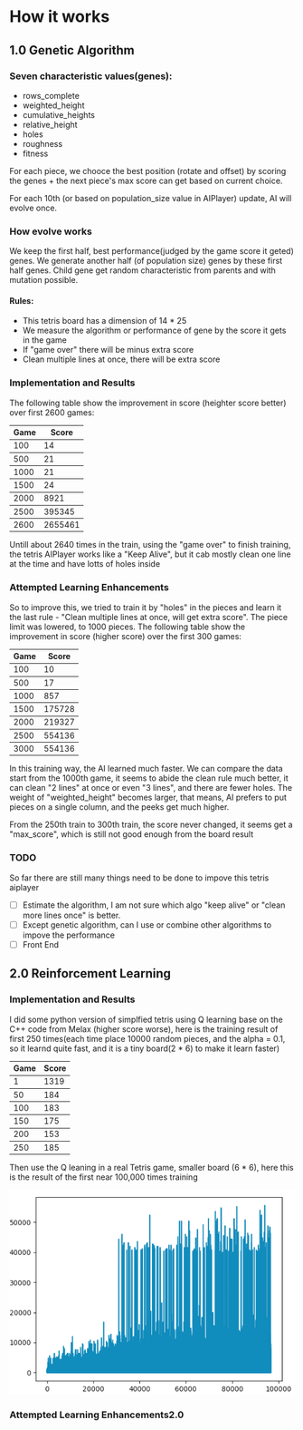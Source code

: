 # How it works

## 1.0 Genetic Algorithm

### Seven characteristic values(genes):

- rows_complete
- weighted_height
- cumulative_heights
- relative_height
- holes
- roughness
- fitness

For each piece, we chooce the best position (rotate and offset) by scoring the genes + the next piece's max score can get based on current choice.

For each 10th (or based on population_size value in AIPlayer) update, AI will evolve once.

### How evolve works

We keep the first half, best performance(judged by the game score it geted) genes. We generate another half (of population size) genes by these first half genes. Child gene get random characteristic from parents and with mutation possible.


#### Rules:

* This tetris board has a dimension of 14 * 25
* We measure the algorithm or performance of gene by the score it gets in the game
* If "game over" there will be minus extra score
* Clean multiple lines at once, there will be extra score

### Implementation and Results

The following table show the improvement in score (heighter score better) over first 2600 games:

<table>
  <thead>
    <tr>
      <th>Game</th>
      <th>Score</th>
    </tr>
  </thead>
  <tbody>
    <tr>
      <td>100</td>
      <td>14</td>
    </tr>
  </tbody>
  <tbody>
    <tr>
      <td>500</td>
      <td>21</td>
    </tr>
  </tbody>
  <tbody>
    <tr>
      <td>1000</td>
      <td>21</td>
    </tr>
  </tbody>
  <tbody>
    <tr>
      <td>1500</td>
      <td>24</td>
    </tr>
  </tbody>
  <tbody>
    <tr>
      <td>2000</td>
      <td>8921</td>
    </tr>
  </tbody>
  <tbody>
    <tr>
      <td>2500</td>
      <td>395345</td>
    </tr>
  </tbody>
  <tbody>
    <tr>
      <td>2600</td>
      <td>2655461</td>
    </tr>
  </tbody>
</table>

Untill about 2640 times in the train, using the "game over" to finish training, the tetris AIPlayer works like a "Keep Alive", but it  cab mostly clean one line at the time and have lotts  of holes inside

### Attempted Learning Enhancements

So to improve this, we tried to train it by "holes" in the pieces and learn it the last rule - "Clean multiple lines at once, will get extra score". The piece limit was lowered, to 1000 pieces. The following table show the improvement in score (higher score) over the first 300 games:

<table>
  <thead>
    <tr>
      <th>Game</th>
      <th>Score</th>
    </tr>
  </thead>
  <tbody>
    <tr>
      <td>100</td>
      <td>10</td>
    </tr>
  </tbody>
  <tbody>
    <tr>
      <td>500</td>
      <td>17</td>
    </tr>
  </tbody>
  <tbody>
    <tr>
      <td>1000</td>
      <td>857</td>
    </tr>
  </tbody>
  <tbody>
    <tr>
      <td>1500</td>
      <td>175728</td>
    </tr>
  </tbody>
  <tbody>
    <tr>
      <td>2000</td>
      <td>219327</td>
    </tr>
  </tbody>
  <tbody>
    <tr>
      <td>2500</td>
      <td>554136</td>
    </tr>
  </tbody>
  <tbody>
    <tr>
      <td>3000</td>
      <td>554136</td>
    </tr>
  </tbody>
</table>

In this training way, the AI learned much faster. We can compare the data start from the 1000th game, it seems to abide the clean rule much better, it can clean "2 lines" at once or even "3 lines", and there are fewer holes. The weight of "weighted_height" becomes larger, that means, AI prefers to put pieces on a single column, and the peeks get much higher.

From the 250th train to 300th train, the score never changed, it seems get a "max_score", which is still not good enough from the board result

### TODO

So far there are still many things need to be done to impove this tetris aiplayer

- [ ] Estimate the algorithm, I am not sure which algo "keep alive" or "clean more lines once" is better.
- [ ] Except genetic algorithm, can I use or combine other algorithms to impove the performance
- [ ] Front End

## 2.0 Reinforcement Learning

### Implementation and Results

I did some python version of simplfied tetris using Q learning base on the C++ code from Melax (higher score worse), here is the training result of first 250 times(each time place 10000 random pieces, and the alpha = 0.1, so it learnd quite fast, and it is a tiny board(2 * 6) to make it learn faster)

<table>
  <thead>
    <tr>
      <th>Game</th>
      <th>Score</th>
    </tr>
  </thead>
  <tbody>
    <tr>
      <td>1</td>
      <td>1319</td>
    </tr>
  </tbody>
  <tbody>
    <tr>
      <td>50</td>
      <td>184</td>
    </tr>
  </tbody>
  <tbody>
    <tr>
      <td>100</td>
      <td>183</td>
    </tr>
  </tbody>
  <tbody>
    <tr>
      <td>150</td>
      <td>175</td>
    </tr>
  </tbody>
  <tbody>
    <tr>
      <td>200</td>
      <td>153</td>
    </tr>
  </tbody>
  <tbody>
    <tr>
      <td>250</td>
      <td>185</td>
    </tr>
  </tbody>
</table>

Then use the Q leaning in a real Tetris game, smaller board (6 * 6), here this is the result of the first near 100,000 times training

<img src="AI/img/q_learning_tetris_6_6.png">

### Attempted Learning Enhancements2.0

